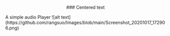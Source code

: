 <p style="text-align: center;">### Centered text</p>
A simple audio Player
![alt text](https://github.com/rangsuo/Images/blob/main/Screenshot_20201017_172906.png)
